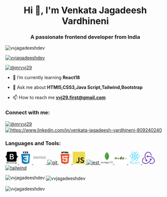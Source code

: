 <h1 align="center">Hi 👋, I'm Venkata Jagadeesh Vardhineni</h1>
<h3 align="center">A passionate frontend developer from India</h3>

<p align="left"> <img src="https://komarev.com/ghpvc/?username=vvjagadeeshdev&label=Profile%20views&color=0e75b6&style=flat" alt="vvjagadeeshdev" /> </p>

<p align="left"> <a href="https://github.com/ryo-ma/github-profile-trophy"><img src="https://github-profile-trophy.vercel.app/?username=vvjagadeeshdev" alt="vvjagadeeshdev" /></a> </p>

<p align="left"> <a href="https://twitter.com/@mrvvj29" target="blank"><img src="https://img.shields.io/twitter/follow/@mrvvj29?logo=twitter&style=for-the-badge" alt="@mrvvj29" /></a> </p>

- 🌱 I’m currently learning **React18**

- 💬 Ask me about **HTMl5,CSS3,Java Script,Tailwind,Bootstrap**

- 📫 How to reach me **vvj29.first@gmail.com**

<h3 align="left">Connect with me:</h3>
<p align="left">
<a href="https://twitter.com/@mrvvj29" target="blank"><img align="center" src="https://raw.githubusercontent.com/rahuldkjain/github-profile-readme-generator/master/src/images/icons/Social/twitter.svg" alt="@mrvvj29" height="30" width="40" /></a>
<a href="https://linkedin.com/in/https://www.linkedin.com/in/venkata-jagadeesh-vardhineni-809240240" target="blank"><img align="center" src="https://raw.githubusercontent.com/rahuldkjain/github-profile-readme-generator/master/src/images/icons/Social/linked-in-alt.svg" alt="https://www.linkedin.com/in/venkata-jagadeesh-vardhineni-809240240" height="30" width="40" /></a>
</p>

<h3 align="left">Languages and Tools:</h3>
<p align="left"> <a href="https://getbootstrap.com" target="_blank" rel="noreferrer"> <img src="https://raw.githubusercontent.com/devicons/devicon/master/icons/bootstrap/bootstrap-plain-wordmark.svg" alt="bootstrap" width="40" height="40"/> </a> <a href="https://www.w3schools.com/css/" target="_blank" rel="noreferrer"> <img src="https://raw.githubusercontent.com/devicons/devicon/master/icons/css3/css3-original-wordmark.svg" alt="css3" width="40" height="40"/> </a> <a href="https://expressjs.com" target="_blank" rel="noreferrer"> <img src="https://raw.githubusercontent.com/devicons/devicon/master/icons/express/express-original-wordmark.svg" alt="express" width="40" height="40"/> </a> <a href="https://git-scm.com/" target="_blank" rel="noreferrer"> <img src="https://www.vectorlogo.zone/logos/git-scm/git-scm-icon.svg" alt="git" width="40" height="40"/> </a> <a href="https://www.w3.org/html/" target="_blank" rel="noreferrer"> <img src="https://raw.githubusercontent.com/devicons/devicon/master/icons/html5/html5-original-wordmark.svg" alt="html5" width="40" height="40"/> </a> <a href="https://developer.mozilla.org/en-US/docs/Web/JavaScript" target="_blank" rel="noreferrer"> <img src="https://raw.githubusercontent.com/devicons/devicon/master/icons/javascript/javascript-original.svg" alt="javascript" width="40" height="40"/> </a> <a href="https://jestjs.io" target="_blank" rel="noreferrer"> <img src="https://www.vectorlogo.zone/logos/jestjsio/jestjsio-icon.svg" alt="jest" width="40" height="40"/> </a> <a href="https://www.mongodb.com/" target="_blank" rel="noreferrer"> <img src="https://raw.githubusercontent.com/devicons/devicon/master/icons/mongodb/mongodb-original-wordmark.svg" alt="mongodb" width="40" height="40"/> </a> <a href="https://nodejs.org" target="_blank" rel="noreferrer"> <img src="https://raw.githubusercontent.com/devicons/devicon/master/icons/nodejs/nodejs-original-wordmark.svg" alt="nodejs" width="40" height="40"/> </a> <a href="https://reactjs.org/" target="_blank" rel="noreferrer"> <img src="https://raw.githubusercontent.com/devicons/devicon/master/icons/react/react-original-wordmark.svg" alt="react" width="40" height="40"/> </a> <a href="https://redux.js.org" target="_blank" rel="noreferrer"> <img src="https://raw.githubusercontent.com/devicons/devicon/master/icons/redux/redux-original.svg" alt="redux" width="40" height="40"/> </a> <a href="https://tailwindcss.com/" target="_blank" rel="noreferrer"> <img src="https://www.vectorlogo.zone/logos/tailwindcss/tailwindcss-icon.svg" alt="tailwind" width="40" height="40"/> </a> </p>

<p><img align="left" src="https://github-readme-stats.vercel.app/api/top-langs?username=vvjagadeeshdev&show_icons=true&locale=en&layout=compact" alt="vvjagadeeshdev" /></p>

<p>&nbsp;<img align="center" src="https://github-readme-stats.vercel.app/api?username=vvjagadeeshdev&show_icons=true&locale=en" alt="vvjagadeeshdev" /></p>

<p><img align="center" src="https://github-readme-streak-stats.herokuapp.com/?user=vvjagadeeshdev&" alt="vvjagadeeshdev" /></p>
